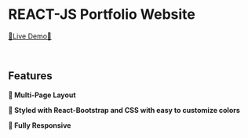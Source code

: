 # REACT-JS Portfolio Website

[🔗Live Demo🔗](https://shreesharma-portfolio.netlify.app/)


<br/>

## Features

**📖 Multi-Page Layout**

**🎨 Styled with React-Bootstrap and CSS with easy to customize colors**

**📱 Fully Responsive**

<br />
